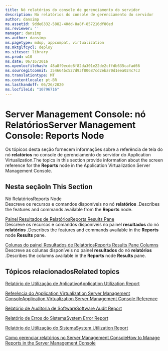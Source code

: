 ```yaml
---
title: Nó relatórios do console de gerenciamento do servidor
description: Nó relatórios do console de gerenciamento do servidor
author: dansimp
ms.assetid: 9dde6332-5882-40dd-8a8f-857216df80ed
ms.reviewer: ''
manager: dansimp
ms.author: dansimp
ms.pagetype: mdop, appcompat, virtualization
ms.mktglfcycl: deploy
ms.sitesec: library
ms.prod: w10
ms.date: 06/16/2016
ms.openlocfilehash: 48a8f9ecde8f82da301e22de2cffdb635cafad66
ms.sourcegitcommit: 354664bc527d93f80687cd2eba70d1eea024c7c3
ms.translationtype: MT
ms.contentlocale: pt-BR
ms.lasthandoff: 06/26/2020
ms.locfileid: "10796716"
---
```

# <span data-ttu-id="23729-103">Server Management Console: nó Relatórios</span><span class="sxs-lookup"><span data-stu-id="23729-103">Server Management Console: Reports Node</span></span>


<span data-ttu-id="23729-104">Os tópicos desta seção fornecem informações sobre a referência de tela do nó **relatórios** no console de gerenciamento do servidor do Application Virtualization.</span><span class="sxs-lookup"><span data-stu-id="23729-104">The topics in this section provide information about the screen reference for the **Reports** node in the Application Virtualization Server Management Console.</span></span>

## <span data-ttu-id="23729-105">Nesta seção</span><span class="sxs-lookup"><span data-stu-id="23729-105">In This Section</span></span>


<a href="" id="reports-node"></a><span data-ttu-id="23729-106">Nó Relatórios</span><span class="sxs-lookup"><span data-stu-id="23729-106">Reports Node</span></span>  
<span data-ttu-id="23729-107">Descreve os recursos e comandos disponíveis no nó **relatórios** .</span><span class="sxs-lookup"><span data-stu-id="23729-107">Describes the features and commands available from the **Reports** node.</span></span>

<a href="" id="reports-results-pane"></a>[<span data-ttu-id="23729-108">Painel Resultados de Relatórios</span><span class="sxs-lookup"><span data-stu-id="23729-108">Reports Results Pane</span></span>](reports-results-pane.md)  
<span data-ttu-id="23729-109">Descreve os recursos e comandos disponíveis no painel **resultados** do nó **relatórios** .</span><span class="sxs-lookup"><span data-stu-id="23729-109">Describes the features and commands available in the **Reports** node **Results** pane.</span></span>

<a href="" id="reports-results-pane-columns"></a>[<span data-ttu-id="23729-110">Colunas do painel Resultados de Relatórios</span><span class="sxs-lookup"><span data-stu-id="23729-110">Reports Results Pane Columns</span></span>](reports-results-pane-columns.md)  
<span data-ttu-id="23729-111">Descreve as colunas disponíveis no painel **resultados** do nó **relatórios** .</span><span class="sxs-lookup"><span data-stu-id="23729-111">Describes the columns available in the **Reports** node **Results** pane.</span></span>

## <span data-ttu-id="23729-112">Tópicos relacionados</span><span class="sxs-lookup"><span data-stu-id="23729-112">Related topics</span></span>


[<span data-ttu-id="23729-113">Relatório de Utilização de Aplicativo</span><span class="sxs-lookup"><span data-stu-id="23729-113">Application Utilization Report</span></span>](application-utilization-reportserver.md)

[<span data-ttu-id="23729-114">Referência do Application Virtualization Server Management Console</span><span class="sxs-lookup"><span data-stu-id="23729-114">Application Virtualization Server Management Console Reference</span></span>](application-virtualization-server-management-console-reference.md)

[<span data-ttu-id="23729-115">Relatório de Auditoria de Software</span><span class="sxs-lookup"><span data-stu-id="23729-115">Software Audit Report</span></span>](software-audit-reportserver.md)

[<span data-ttu-id="23729-116">Relatório de Erros do Sistema</span><span class="sxs-lookup"><span data-stu-id="23729-116">System Error Report</span></span>](system-error-reportserver.md)

[<span data-ttu-id="23729-117">Relatório de Utilização do Sistema</span><span class="sxs-lookup"><span data-stu-id="23729-117">System Utilization Report</span></span>](system-utilization-reportserver.md)

[<span data-ttu-id="23729-118">Como gerenciar relatórios no Server Management Console</span><span class="sxs-lookup"><span data-stu-id="23729-118">How to Manage Reports in the Server Management Console</span></span>](how-to-manage-reports-in-the-server-management-console.md)

 

 





